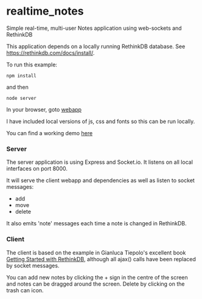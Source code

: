# realtime_notes
Simple real-time, multi-user Notes application using web-sockets and RethinkDB

This application depends on a locally running RethinkDB database.  See https://rethinkdb.com/docs/install/.

To run this example:

```
npm install
```

and then

```
node server
```

In your browser, goto [webapp](http://localhost:8000/)

I have included local versions of js, css and fonts so this can be run locally.

You can find a working demo [here](http://ordishs.dyndns.org:8000)

### Server

The server application is using Express and Socket.io.  It listens on all local interfaces on port 8000.

It will serve the client webapp and dependencies as well as listen to socket messages:

* add
* move
* delete

It also emits 'note' messages each time a note is changed in RethinkDB.


### Client

The client is based on the example in Gianluca Tiepolo's excellent book [Getting Started with RethinkDB](https://www.packtpub.com/big-data-and-business-intelligence/getting-started-rethinkdb), although all ajax() calls have been replaced by socket messages.

You can add new notes by clicking the + sign in the centre of the screen and notes can be dragged around the screen.  Delete by clicking on the trash can icon.
